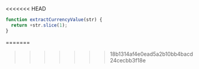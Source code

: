<<<<<<< HEAD
```js run
function extractCurrencyValue(str) {
  return +str.slice(1);
}
```
=======
>>>>>>> 18b1314af4e0ead5a2b10bb4bacd24cecbb3f18e
